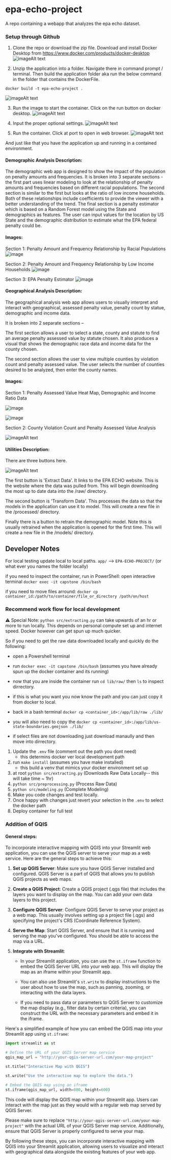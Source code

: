 # epa-echo-project
A repo containing a webapp that analyzes the epa echo dataset.

### Setup through Github
1. Clone the repo or download the zip file. Download and install Docker Desktop from https://www.docker.com/products/docker-desktop
![imageAlt text](./lib/images/1_repo.png)

2. Unzip the application into a folder. Navigate there in command prompt / terminal. Then build the application folder aka run the below command in the folder that contains the DockerFile.
```
docker build -t epa-echo-project .

```
![imageAlt text](./lib/images/2_cmd_line.png)

3. Run the image to start the container. Click on the run button on docker desktop.
![imageAlt text](./lib/images/3_image.png)

4. Input the proper optional settings.
![imageAlt text](./lib/images/4_image_setup.png)

5. Run the container. Click at port to open in web browser.
![imageAlt text](./lib/images/5_run_container.png)

And just like that you have the application up and running in a contained environment.

#### Demographic Analysis Description:
The demographic web app is designed to show the impact of the population on penalty amounts and frequencies.
It is broken into 3 separate sections - the first part uses linear modeling to look at the relationship of  penalty amounts and frequencies based on different racial populations. The second section is similar to the first but looks at the ratio of low income households.
Both of these relationships include coefficients to provide the viewer with a better understanding of the trend. The final section is a penalty estimator which is based on a Random Forest model using the State and demographics as features. The user can input values for the location by US State and the demographic distribution to estimate what the EPA federal penalty could be.

#### Images:
Section 1: Penalty Amount and Frequency Relationship by Racial Populations
![image](https://github.com/Mik-dot/epa-echo-project/assets/58948167/9524bfea-2aec-4ed7-8f52-f48cc37e9d63)

Section 2: Penalty Amount and Frequency Relationship by Low Income Households
![image](https://github.com/Mik-dot/epa-echo-project/assets/58948167/c96e9ec9-327c-4d99-be8e-a1ec268a54aa)

Section 3: EPA Penalty Estimator
![image](https://github.com/Mik-dot/epa-echo-project/assets/58948167/bec37049-37aa-4a1f-acc4-4420d866f091)


#### Geographical Analysis Description: 

The geographical analysis web app allows users to visually interpret and interact with geographical, assessed penalty value, penalty count by statue, demographic and income data.  

It is broken into 2 separate sections –  

The first section allows a user to select a state, county and statute to find an average penalty assessed value by statute chosen. It also produces a visual that shows the demographic race data and income data for the county chosen.  

The second section allows the user to view multiple counties by violation count and penalty assessed value. The user selects the number of counties desired to be analyzed, then enter the county names. 

#### Images: 
Section 1: Penalty Assessed Value Heat Map, Demographic and Income Ratio Data 

![image](./lib/images/image.png)

![image](./lib/images/image-1.png)

Section 2: County Violation Count and Penalty Assessed Value Analysis  

![imageAlt text](./lib/images/image-2.png)

#### Utilities Description:
There are three buttons here.

![imageAlt text](./lib/images/6_app_utilities.png)

The first button is 'Extract Data'. It links to the EPA ECHO website. This is the website where the data was pulled from. This will begin downloading the most up to date data into the /raw/ directory.

The second button is 'Transform Data'. This processes the data so that the models in the application can use it to model. This will create a new file in the /processed/ directory.

Finally there is a button to retrain the demographic model. Note this is usually retrained when the application is opened for the first time. This will create a new file in the /models/ directory.

## Developer Notes

For local testing update local to local paths. `app/` --> `EPA-ECHO-PROJECT/` (or what ever you names the folder locally)

if you need to inspect the container, run in PowerShell:
open interactive terminal `docker exec -it capstone /bin/bash` 

if you need to move files arround:
`docker cp container_id:/path/to/container/file_or_directory /path/on/host`

### Recommend work flow for local development

⚠️ Special Note:
`python src/extracting.py` can take upwards of an hr or more to run locally. This depends on personal compute set up and internet speed. 
Docker however can get spun up much quicker. 

So if you need to get the raw data downloaded locally and quickly do the following:
- open a Powershell terminal
- run `docker exec -it capstone /bin/bash` (assumes you have already spun up the docker container and its running)
- now that you are inside the container run `cd lib/raw/` then `ls` to inspect dirrectory. 
- if this is what you want you now know the path and you can just copy it from docker to local. 
- back in a bash terminal `docker cp <container_id>:/app/lib/raw ./lib/`
- you will also need to copy the `docker cp <container_id>:/app/lib/us-state-boundaries.geojson ./lib/`

- if select files are not downloading just download manaully and then move into dirrectory. 

1. Update the `.env` file (comment out the path you dont need)
    - this determins docker ver local development path
2. run `make install` (assumes you have make installed)
    - this build a venv that mimics your docker environment set up
2. at root `python src/extracting.py` (Downloads Raw Data Locally-- this will take time ~ 1hr)
3. `python src/preprocessing.py` (Process Raw Data)
4. `python src/modeling.py` (Complete Modeling)
5. Make you code changes and test locally.
6. Once happy with changes just revert your selection in the `.env` to select the docker path
7. Deploy container for full test


### Addition of GQIS

#### General steps:

To incorporate interactive mapping with QGIS into your Streamlit web application, you can use the QGIS server to serve your map as a web service. Here are the general steps to achieve this:

1. **Set up QGIS Server**: Make sure you have QGIS Server installed and configured. QGIS Server is a part of QGIS that allows you to publish QGIS projects as web maps.

2. **Create a QGIS Project**: Create a QGIS project (.qgs file) that includes the layers you want to display on the map. You can add your own data layers to this project.

3. **Configure QGIS Server**: Configure QGIS Server to serve your project as a web map. This usually involves setting up a project file (.qgs) and specifying the project's CRS (Coordinate Reference System).

4. **Serve the Map**: Start QGIS Server, and ensure that it is running and serving the map you've configured. You should be able to access the map via a URL.

5. **Integrate with Streamlit**:
   - In your Streamlit application, you can use the `st.iframe` function to embed the QGIS Server URL into your web app. This will display the map as an iframe within your Streamlit app.

   - You can also use Streamlit's `st.write` to display instructions to the user about how to use the map, such as panning, zooming, or interacting with the data layers.

   - If you need to pass data or parameters to QGIS Server to customize the map display (e.g., filter data by certain criteria), you can construct the URL with the necessary parameters and embed it in the iframe.

Here's a simplified example of how you can embed the QGIS map into your Streamlit app using `st.iframe`:

```python
import streamlit as st

# Define the URL of your QGIS Server map service
qgis_map_url = "http://your-qgis-server-url.com/your-map-project"

st.title("Interactive Map with QGIS")

st.write("Use the interactive map to explore the data.")

# Embed the QGIS map using an iframe
st.iframe(qgis_map_url, width=800, height=600)
```

This code will display the QGIS map within your Streamlit app. Users can interact with the map just as they would with a regular web map served by QGIS Server.

Please make sure to replace `"http://your-qgis-server-url.com/your-map-project"` with the actual URL of your QGIS Server map service. Additionally, ensure that QGIS Server is properly configured to serve your map.

By following these steps, you can incorporate interactive mapping with QGIS into your Streamlit application, allowing users to visualize and interact with geographical data alongside the existing features of your web app.